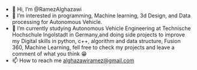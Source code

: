 - 👋 Hi, I’m @RamezAlghazawi
- 👀 I’m interested in programming, Machine learning, 3d Design, and Data processing for Autonomous Vehicle.
- 🌱 I’m currently studying Autonomous Vehicle Engineering at Technische Hochschule Ingolstadt in Germany,and doing side projects to improve my Digital skills in python, c++, algorithm and data structure, Fusion 360, Machine Learning, fell free to check my projects and leave a comment of what you think 😁
- 📫 How to reach me alghazawiramez@gmail.com


